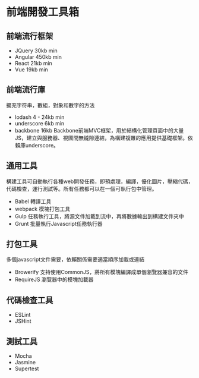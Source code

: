 # 前端開發工具箱
## 前端流行框架
- JQuery 30kb min
- Angular 450kb min
- React 21kb min
- Vue 19kb min
## 前端流行庫
擴充字符串，數組，對象和數字的方法  
- lodash 4 - 24kb min
- underscore 6kb min
- backbone 16kb
Backbone前端MVC框架，用於結構化管理頁面中的大量JS，建立與服務器、視圖間無縫隙連結，為構建複雜的應用提供基礎框架。依賴庫underscore。
## 通用工具  
構建工具可自動執行各種web開發任務，即預處理，編譯，優化圖片，壓縮代碼，代碼檢查，運行測試等。所有任務都可以在一個可執行包中管理。
- Babel 轉譯工具
- webpack 模塊打包工具  
- Gulp 任務執行工具，將源文件加載到流中，再將數據輸出到構建文件夾中  
- Grunt 批量執行Javascript任務執行器
## 打包工具
多個javascript文件需要，依賴關係需要適當順序加載或連結
- Browerify 支持使用CommonJS，將所有模塊編譯成單個瀏覽器兼容的文件
- RequireJS 瀏覽器中的模塊加載器
## 代碼檢查工具
- ESLint
- JSHint
## 測試工具
- Mocha
- Jasmine
- Supertest